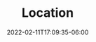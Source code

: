 ---
title: "Location"
date: 2022-02-11T17:09:35-06:00
draft: false
menu:
  youth:
    name: Location
    parent: info
    url: /youth/info/location/
    weight: 110
---